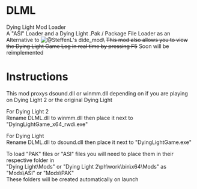 # DLML
Dying Light Mod Loader\
A "ASI" Loader and a Dying Light .Pak / Package File Loader as an Alternative to ![@SteffenL](https://github.com/SteffenL)'s dide_mod\ 
~~This mod also allows you to view the Dying Light Game Log in real time by pressing F5~~ Soon will be reimplemented

# Instructions
This mod proxys dsound.dll or winmm.dll depending on if you are playing on Dying Light 2 or the original Dying Light

For Dying Light 2\
Rename DLML.dll to winmm.dll then place it next to "DyingLightGame_x64_rwdi.exe"

For Dying Light\
Rename DLML.dll to dsound.dll then place it next to "DyingLightGame.exe"

To load "PAK" files or "ASI" files you will need to place them in their respective folder in\
"Dying Light\Mods" or "Dying Light 2\ph\work\bin\x64\Mods" as\
"Mods\ASI" or "Mods\PAK"\
These folders will be created automatically on launch
